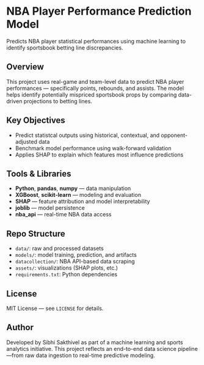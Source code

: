# NBA Player Performance Prediction Model

Predicts NBA player statistical performances using machine learning to identify sportsbook betting line discrepancies.

## Overview

This project uses real-game and team-level data to predict NBA player performances — specifically points, rebounds, and assists. The model helps identify potentially mispriced sportsbook props by comparing data-driven projections to betting lines.

## Key Objectives

- Predict statistcal outputs using historical, contextual, and opponent-adjusted data
- Benchmark model performance using walk-forward validation
- Applies SHAP to explain which features most influence predictions

## Tools & Libraries

- **Python**, **pandas**, **numpy** — data manipulation
- **XGBoost**, **scikit-learn** — modeling and evaluation
- **SHAP** — feature attribution and model interpretability
- **joblib** — model persistence
- **nba_api** — real-time NBA data access

## Repo Structure

- `data/`: raw and processed datasets
- `models/`: model training, prediction, and artifacts
- `datacollection/`: NBA API-based data scraping
- `assets/`: visualizations (SHAP plots, etc.)
- `requirements.txt`: Python dependencies

## License 

MIT License — see `LICENSE` for details.

## Author 

Developed by Sibhi Sakthivel as part of a machine learning and sports analytics initiative. This project reflects an end-to-end data science pipeline—from raw data ingestion to real-time predictive modeling.